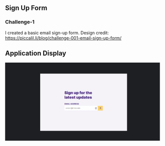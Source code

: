 ## Sign Up Form
### Challenge-1

I created a basic email sign-up form. 
Design credit: https://piccalil.li/blog/challenge-001-email-sign-up-form/

## Application Display

<img src="images/signupform.gif" alt="Application Display">
